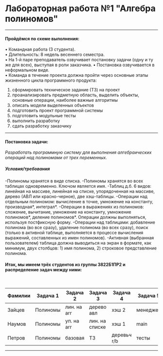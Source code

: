 # Лабораторная работа №1 "Алгебра полиномов"

<hr>

#### Пройдёмся по схеме выполнения: 
 •	Командная работа (3 студента).\
 •	Длительность: 8 недель весеннего семестра.\
 •	На 1-й паре преподаватель озвучивает постановку задачи (одну и ту же для всех), выступая в роли заказчика.
 •	Постановка озвучивается в неформальном виде.\
 •	Команда в течение проекта должна пройти через основные этапы жизненного цикла программного продукта: 
 1.	сформировать техническое задание (ТЗ) на проект
 2.	проанализировать предметную область, выделить объекты, основные операции, наиболее важные алгоритмы 
 3.	описать модели выделенных объектов 
 4.	подготовить проект программной системы 
 5.	подготовить модульные тесты 
 6.	выполнить разработку 
 7.	сдать разработку заказчику

<hr>

#### Постановка задачи:
*Разработать программную систему для выполнения алгебраических операций над полиномами от трех переменных.*

##### Условия/требования
-Полиномы хранятся в виде списка.
-Полиномы хранятся во всех таблицах одновременно. Ключом является имя.
-Таблиц д.б. 6 видов: линейная на массиве, линейная на списке, упорядоченная на массиве, дерево (АВЛ или красно-черное), две хэш-таблицы.
-Операции над отдельным полиномом: вычисление в точке, умножение на константу, производная*, интеграл*.
-Операции в выражениях из полиномов: сложение, вычитание, умножение на константу, умножение полиномов*, деление полиномов*. Операции должны выполняться, используя постфиксную форму.
-Операции над таблицами: добавление полинома (во все сразу), удаление полинома (во всех сразу), поиск (только в активной таблице, выполняется в процессе вычисления выражений, составленных из имен полиномов).
-Активная (выбранная пользователем) таблица должна выводиться на экран в формате, как минимум, двух столбцов: 1) имя полинома, 2) строковое представление полинома.



#### Итак, мы имеем трёх студентов из группы 3822Б1ПР2 и распределение задач между ними:
<br>

| Фамилии  | Задача 1 | Задача 2    | Задача 3       | Задача 4    | Задача 5 |
|----------|----------|-------------|----------------|-------------|----------|
| Зайцев   | Полиномы |	лин. на arr | дерево авл     | хэш 2       | менеджер |
| Наумов   | Полиномы |	уп. на arr	|лин. на списке  |хэш 1	       | main     |
| Петров	 | Полиномы |	базовая	    | ТЗ             | деревьч r/b | тесты    |

<hr>
